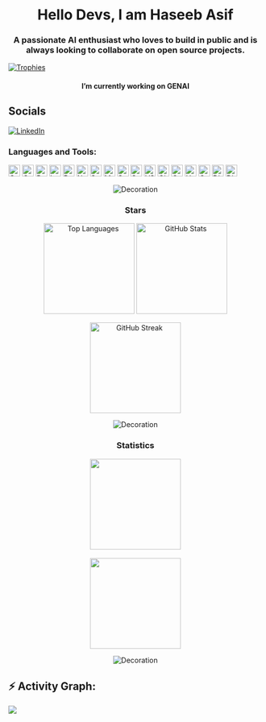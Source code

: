 <h1 align="center">Hello Devs, I am Haseeb Asif</h1>  
<h3 align="center">A passionate AI enthusiast who loves to build in public and is always looking to collaborate on open source projects.</h3>  

<p align="left">  
  <a href="https://github.com/ryo-ma/github-profile-trophy">  
    <img src="https://github-profile-trophy.vercel.app/?username=Haseebasif7&theme=tokyonight" alt="Trophies"/>  
  </a>  
</p>  

<h2 align="center" style="font-size: 1em;">I’m currently working on GENAI</h2>  

## Socials  
[![LinkedIn](https://img.shields.io/badge/LinkedIn-%230077B5.svg?logo=linkedin&logoColor=white)](https://linkedin.com/in/haseeb-asif)  

<h3 align="left">Languages and Tools:</h3>  
<p align="left">  
  <img src="https://img.shields.io/badge/c-%2300599C.svg?style=flat&logo=c&logoColor=white" alt="C" height="23"/>  
  <img src="https://img.shields.io/badge/c++-%2300599C.svg?style=flat&logo=c%2B%2B&logoColor=white" alt="C++" height="23"/>  
  <img src="https://img.shields.io/badge/python-3670A0?style=flat&logo=python&logoColor=ffdd54" alt="Python" height="23"/>  
  <img src="https://img.shields.io/badge/LangChain-%230A0A0A.svg?style=flat&logo=langchain&logoColor=white" alt="LangChain" height="23"/>  
  <img src="https://img.shields.io/badge/pandas-%2311509F.svg?style=flat&logo=pandas&logoColor=white" alt="Pandas" height="23"/>  
  <img src="https://img.shields.io/badge/numpy-%23013243.svg?style=flat&logo=numpy&logoColor=white" alt="Numpy" height="23"/>  
  <img src="https://img.shields.io/badge/scikit--learn-%23F7931E.svg?style=flat&logo=scikit-learn&logoColor=white" alt="Scikit Learn" height="23"/>  
  <img src="https://img.shields.io/badge/matplotlib-%230F4A8A.svg?style=flat&logo=matplotlib&logoColor=white" alt="Matplotlib" height="23"/>  
  <img src="https://img.shields.io/badge/seaborn-%234B8BBE.svg?style=flat&logo=seaborn&logoColor=white" alt="Seaborn" height="23"/>  
  <img src="https://img.shields.io/badge/streamlit-%234B8BBE.svg?style=flat&logo=streamlit&logoColor=white" alt="Streamlit" height="23"/>  
  <img src="https://img.shields.io/badge/VS%20Code-%23007ACC.svg?style=flat&logo=visual-studio-code&logoColor=white" alt="VS Code" height="23"/>  
  <img src="https://img.shields.io/badge/git-%23F05032.svg?style=flat&logo=git&logoColor=white" alt="Git" height="23"/>  
  <img src="https://img.shields.io/badge/GroqCloud-%231A1C1A.svg?style=flat&logo=cloud&logoColor=white" alt="GroqCloud" height="23"/>  
  <img src="https://img.shields.io/badge/Hugging%20Face-%23FF6F20.svg?style=flat&logo=huggingface&logoColor=white" alt="Hugging Face" height="23"/>  
  <img src="https://img.shields.io/badge/gTTS-%23A7282C.svg?style=flat&logo=google&logoColor=white" alt="Google Text-to-Speech" height="23"/>  
  <img src="https://img.shields.io/badge/discord.py-%237289DA.svg?style=flat&logo=discord&logoColor=white" alt="Discord.py" height="23"/>  
  <img src="https://img.shields.io/badge/Discord%20API-%7289DA.svg?style=flat&logo=discord&logoColor=white" alt="Discord API" height="23"/>  
</p>  

<p align="center">  
  <img src="https://user-images.githubusercontent.com/73097560/115834477-dbab4500-a447-11eb-908a-139a6edaec5c.gif" alt="Decoration" style="animation: pulse 1.5s infinite;">  
</p>  

<h3 align="center">Stars</h3>  
<div align="center">  
  <span align="center">  
    <img align="center" height="180em" src="https://github-readme-stats.vercel.app/api/top-langs/?username=Haseebasif7&layout=compact&theme=tokyonight" alt="Top Languages"/>  
  </span>  
  <span align="center">  
    <img align="center" height="180em" src="https://github-readme-stats.vercel.app/api?username=Haseebasif7&show_icons=true&locale=en&theme=tokyonight" alt="GitHub Stats"/>  
  </span>  
  <br/>  
  <br/>  
  <span align="center">  
    <img align="center" height="180em" src="https://github-readme-streak-stats.herokuapp.com/?user=Haseebasif7&theme=tokyonight" alt="GitHub Streak"/>  
  </span>  
</div>  

<p align="center">  
  <img src="https://user-images.githubusercontent.com/73097560/115834477-dbab4500-a447-11eb-908a-139a6edaec5c.gif" alt="Decoration" style="animation: pulse 1.5s infinite;">  
</p>  

<h3 align="center">Statistics</h3>  
<div align="center">  
  <a href="https://github.com/Haseebasif7
    <img align="center" src="http://github-profile-summary-cards.vercel.app/api/cards/stats?username=Haseebasif7&theme=aura" height="180em" />
    <img align="center" src="http://github-profile-summary-cards.vercel.app/api/cards/productive-time?username=Haseebasif7&theme=tokyonight" height="180em" />
    <br/>
    <br/>
    <img align="center" src="http://github-profile-summary-cards.vercel.app/api/cards/profile-details?username=Haseebasif7&theme=tokyonight" height="180em" />
  </a>
</div>

<p align="center">
  <img src="https://user-images.githubusercontent.com/73097560/115834477-dbab4500-a447-11eb-908a-139a6edaec5c.gif" alt="Decoration"/>
</p>

<h2 align="left">⚡ Activity Graph:</h2>
<img align="center" src="https://github-readme-activity-graph.vercel.app/graph?username=Haseebasif7&theme=github-dark"/>

